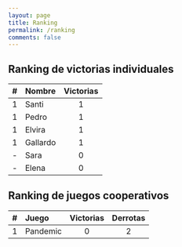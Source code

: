 ```yaml
---
layout: page
title: Ranking
permalink: /ranking
comments: false
---
```


## Ranking de victorias individuales

| # | Nombre | Victorias |
|:--:|:------|:---------:|
| 1 | Santi  |     1     |
| 1 | Pedro  |     1     |
| 1 | Elvira |     1     |
| 1 | Gallardo |     1     |
| - | Sara |     0     |
| - | Elena  |     0     |

## Ranking de juegos cooperativos

| # | Juego | Victorias |Derrotas |
|:--:|:------|:---------:|:---------:|
| 1 | Pandemic  |     0     | 2 |
